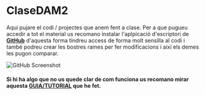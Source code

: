 # ClaseDAM2

Aquí pujare el codi / projectes que anem fent a clase.
Per a que pugueu accedir a tot el material us recomano instalar l'aplpicació d'escriptori de [**GitHub**](https://desktop.github.com) d'aquesta forma tindreu access de forma molt sensilla al codi i també podreu crear les bostres rames per fer modificacions i així els demes les pugon comparar.

![GitHub Screenshot](http://i.imgur.com/GuPuEsd.png)

#### Si hi ha algo que no us quede clar de com funciona us recomano mirar aquesta [GUIA/TUTORIAL](https://github.com/Edu095/ClaseDAM2/blob/master/guia_tutorial.md) que he fet.


